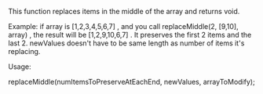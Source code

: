 This function replaces items in the middle of the array and returns void.

Example: if array is [1,2,3,4,5,6,7] , and you call replaceMiddle(2, [9,10], array) ,
the result will be [1,2,9,10,6,7] .  It preserves the first 2 items and
the last 2.  newValues doesn't have to be same length as number of items
it's replacing.

Usage:

replaceMiddle(numItemsToPreserveAtEachEnd, newValues, arrayToModify);